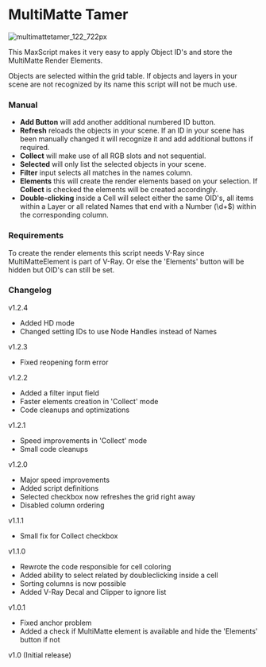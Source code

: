 # MultiMatte Tamer

![multimattetamer_122_722px](https://github.com/akarcode/MultiMatteTamer/assets/59408512/3b02d4ac-38f9-4428-8622-90fe2d65da13)

This MaxScript makes it very easy to apply Object ID's and store the MultiMatte Render Elements.

Objects are selected within the grid table. If objects and layers in your scene are not recognized by its name this script will not be much use.


### Manual

- **Add Button** will add another additional numbered ID button.
- **Refresh** reloads the objects in your scene. If an ID in your scene has been manually changed it will recognize it and add additional buttons if required.
- **Collect** will make use of all RGB slots and not sequential.
- **Selected** will only list the selected objects in your scene.
- **Filter** input selects all matches in the names column.
- **Elements** this will create the render elements based on your selection. If **Collect** is checked the elements will be created accordingly.
- **Double-clicking** inside a Cell will select either the same OID's, all items within a Layer or all related Names that end with a Number (\d+$) within the corresponding column. 


### Requirements

To create the render elements this script needs V-Ray since MultiMatteElement is part of V-Ray. Or else the 'Elements' button will be hidden but OID's can still be set.


### Changelog

v1.2.4

- Added HD mode
- Changed setting IDs to use Node Handles instead of Names

v1.2.3

- Fixed reopening form error

v1.2.2

- Added a filter input field
- Faster elements creation in 'Collect' mode
- Code cleanups and optimizations

v1.2.1

- Speed improvements in 'Collect' mode
- Small code cleanups

v1.2.0

- Major speed improvements
- Added script definitions
- Selected checkbox now refreshes the grid right away
- Disabled column ordering

v1.1.1

- Small fix for Collect checkbox

v1.1.0

- Rewrote the code responsible for cell coloring
- Added ability to select related by doubleclicking inside a cell
- Sorting columns is now possible
- Added V-Ray Decal and Clipper to ignore list

v1.0.1

- Fixed anchor problem
- Added a check if MultiMatte element is available and hide the 'Elements' button if not

v1.0 (Initial release)


